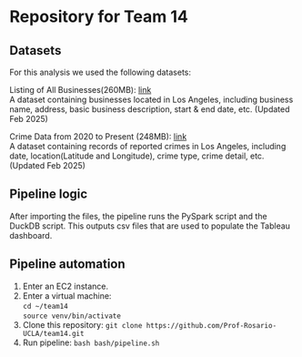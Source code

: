 # Repository for Team 14

## Datasets
For this analysis we used the following datasets:

Listing of All Businesses(260MB): [link](https://data.lacity.org/Administration-Finance/Listing-of-All-Businesses/r4uk-afju/about_data)<br>
A dataset containing businesses located in Los Angeles, including business name, address, basic business description, start & end date, etc. (Updated Feb 2025)

Crime Data from 2020 to Present (248MB): [link](https://data.lacity.org/Public-Safety/Crime-Data-from-2020-to-Present/2nrs-mtv8/about_data)<br>
A dataset containing records of reported crimes in Los Angeles, including date, location(Latitude and Longitude), crime type, crime detail, etc. (Updated Feb 2025)

## Pipeline logic
After importing the files, the pipeline runs the PySpark script and the DuckDB script. This outputs csv files that are used to populate the Tableau dashboard.

## Pipeline automation
1. Enter an EC2 instance.
2. Enter a virtual machine:<br>
   `cd ~/team14`<br>
   `source venv/bin/activate`
4. Clone this repository: `git clone https://github.com/Prof-Rosario-UCLA/team14.git`
5. Run pipeline: `bash bash/pipeline.sh`

